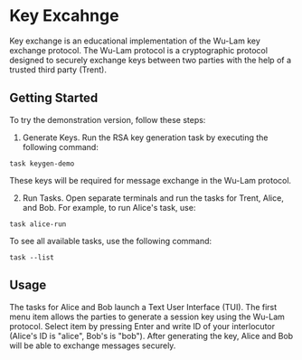 # Key Excahnge
Key exchange is an educational implementation of the Wu-Lam key exchange protocol. The Wu-Lam protocol is a cryptographic protocol designed to securely exchange keys between two parties with the help of a trusted third party (Trent).

## Getting Started
To try the demonstration version, follow these steps:

1. Generate Keys. Run the RSA key generation task by executing the following command:
```
task keygen-demo
```
These keys will be required for message exchange in the Wu-Lam protocol.

2. Run Tasks. Open separate terminals and run the tasks for Trent, Alice, and Bob. For example, to run Alice's task, use:
```
task alice-run
```

To see all available tasks, use the following command:
```
task --list
```

## Usage
The tasks for Alice and Bob launch a Text User Interface (TUI). The first menu item allows the parties to generate a session key using the Wu-Lam protocol. Select item by pressing Enter and write ID of your interlocutor (Alice's ID is "alice", Bob's is "bob"). After generating the key, Alice and Bob will be able to exchange messages securely.